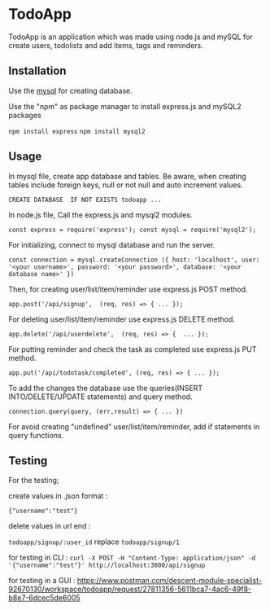 # TodoApp

TodoApp is an application which was made using node.js and mySQL for create users, todolists and add items, tags and reminders.

## Installation

Use the [mysql](https://www.mysql.com/downloads/) for creating database.

Use the "npm" as package manager to install express.js and mySQL2 packages

`npm install express`
`npm install mysql2`

## Usage

In mysql file, create app database and tables. Be aware, when creating tables include foreign keys, null or not null and auto increment values.

`CREATE DATABASE  IF NOT EXISTS todoapp
...`

In node.js file, Call the express.js and mysql2 modules.

`const express = require('express');
const mysql = require('mysql2');`

For initializing, connect to mysql database and run the server. 

`const connection = mysql.createConnection ({
    host: 'localhost',
    user: '<your username>',
    password: '<your password>',
    database: '<your database name>'
})`


Then, for creating user/list/item/reminder use express.js POST method. 

`app.post('/api/signup',  (req, res) => {
    ...
 });`
   
For deleting user/list/item/reminder use express.js DELETE method.

`app.delete('/api/userdelete',  (req, res) => { 
    ...
});`

For putting reminder and check the task as completed use express.js PUT method.

`app.put('/api/todotask/completed', (req, res) => {
    ...
});`

To add the changes the database use the queries(INSERT INTO/DELETE/UPDATE statements) and query method.

`connection.query(query, (err,result) => {
        ...
 })`
 
 For avoid creating "undefined" user/list/item/reminder, add if statements in query functions.

## Testing

For the testing;

create values in .json format :

`{"username":"test"}`

delete values in url end :

`todoapp/signup/:user_id` replace `todoapp/signup/1`


for testing in CLI :  `curl -X POST -H "Content-Type: application/json" -d '{"username":"test"}' http://localhost:3000/api/signup`

for testing in a GUI : https://www.postman.com/descent-module-specialist-92670130/workspace/todoapp/request/27811356-5611bca7-4ac6-49f8-b8e7-6dcec5de6005


